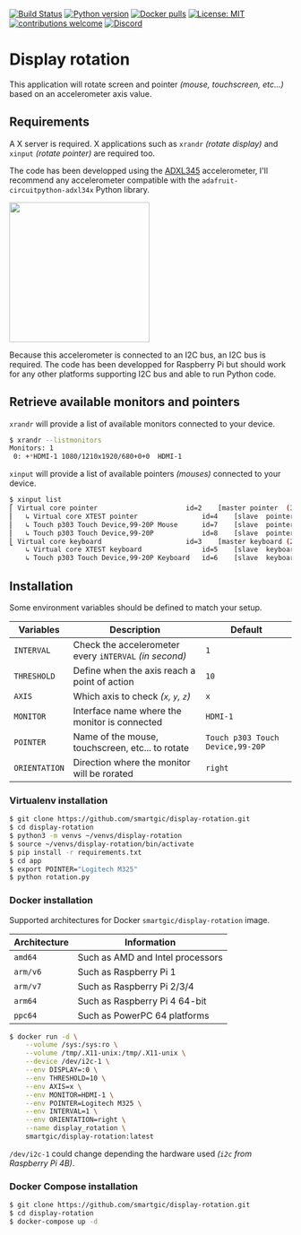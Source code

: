 [![Build Status](https://travis-ci.com/smartgic/display-rotation.svg?branch=main)](https://travis-ci.com/github/smartgic/display-rotation) [![Python version](https://img.shields.io/badge/Python-3.9-green.svg?style=flat&logoColor=FFFFFF&color=87567)](https://hub.docker.com/_/python)
[![Docker pulls](https://img.shields.io/docker/pulls/smartgic/display-rotation.svg?style=flat&logo=docker&logoColor=FFFFFF&color=87567)](https://hub.docker.com/r/smartgic/display-rotation) [![License: MIT](https://img.shields.io/badge/License-MIT-yellow.svg)](https://opensource.org/licenses/MIT) [![contributions welcome](https://img.shields.io/badge/contributions-welcome-pink.svg?style=flat)](https://github.com/smartgic/display-rotation/pulls) [![Discord](https://img.shields.io/discord/809074036733902888)](https://discord.gg/Vu7Wmd9j)

# Display rotation

This application will rotate screen and pointer *(mouse, touchscreen, etc...)* based on an accelerometer axis value.

## Requirements

A X server is required. X applications such as `xrandr` *(rotate display)* and `xinput` *(rotate pointer)* are required too.

The code has been developped using the [ADXL345](https://learn.adafruit.com/adxl345-digital-accelerometer) accelerometer, I'll recommend any accelerometer compatible with the `adafruit-circuitpython-adxl34x` Python library.

<img src='https://cdn-learn.adafruit.com/guides/cropped_images/000/000/247/medium640/2013_03_24_IMG_1453-1024.jpg?1520540491' width='250'/>

Because this accelerometer is connected to an I2C bus, an I2C bus is required. The code has been developped for Raspberry Pi but should work for any other platforms supporting I2C bus and able to run Python code.

## Retrieve available monitors and pointers

`xrandr` will provide a list of available monitors connected to your device.

```bash
$ xrandr --listmonitors
Monitors: 1
 0: +*HDMI-1 1080/1210x1920/680+0+0  HDMI-1
 ```

`xinput` will provide a list of available pointers *(mouses)* connected to your device.

```bash
$ xinput list
⎡ Virtual core pointer                    	id=2	[master pointer  (3)]
⎜   ↳ Virtual core XTEST pointer              	id=4	[slave  pointer  (2)]
⎜   ↳ Touch p303 Touch Device,99-20P Mouse    	id=7	[slave  pointer  (2)]
⎜   ↳ Touch p303 Touch Device,99-20P          	id=8	[slave  pointer  (2)]
⎣ Virtual core keyboard                   	id=3	[master keyboard (2)]
    ↳ Virtual core XTEST keyboard             	id=5	[slave  keyboard (3)]
    ↳ Touch p303 Touch Device,99-20P Keyboard 	id=6	[slave  keyboard (3)]
```

## Installation

Some environment variables should be defined to match your setup.

| Variables     | Description                                            | Default |
| ---           | ---                                                    | --- |
| `INTERVAL`    | Check the accelerometer every `iNTERVAL` *(in second)* | `1` |
| `THRESHOLD`   | Define when the axis reach a point of action           | `10` |
| `AXIS`        | Which axis to check *(`x`, `y`, `z`)*                  | `x` |
| `MONITOR`     | Interface name where the monitor is connected          | `HDMI-1` |
| `POINTER`     | Name of the mouse, touchscreen, etc... to rotate       | `Touch p303 Touch Device,99-20P` |
| `ORIENTATION` | Direction where the monitor will be rorated            | `right` |

### Virtualenv installation

```bash
$ git clone https://github.com/smartgic/display-rotation.git
$ cd display-rotation
$ python3 -m venvs ~/venvs/display-rotation
$ source ~/venvs/display-rotation/bin/activate
$ pip install -r requirements.txt
$ cd app
$ export POINTER="Logitech M325"
$ python rotation.py
```

### Docker installation

Supported architectures for Docker `smartgic/display-rotation` image.

| Architecture | Information                                        |
| ---          | ---                                                |
| `amd64`      | Such as AMD and Intel processors                   |
| `arm/v6`     | Such as Raspberry Pi 1                             |
| `arm/v7`     | Such as Raspberry Pi 2/3/4                         |
| `arm64`      | Such as Raspberry Pi 4 64-bit                      |
| `ppc64`      | Such as PowerPC 64 platforms                       |

```bash
$ docker run -d \
    --volume /sys:/sys:ro \
    --volume /tmp/.X11-unix:/tmp/.X11-unix \
    --device /dev/i2c-1 \
    --env DISPLAY=:0 \
    --env THRESHOLD=10 \
    --env AXIS=x \
    --env MONITOR=HDMI-1 \
    --env POINTER=Logitech M325 \
    --env INTERVAL=1 \
    --env ORIENTATION=right \
    --name display_rotation \
    smartgic/display-rotation:latest
```

`/dev/i2c-1` could change depending the hardware used *(`i2c` from Raspberry Pi 4B)*.


### Docker Compose installation
```bash
$ git clone https://github.com/smartgic/display-rotation.git
$ cd display-rotation
$ docker-compose up -d
```
